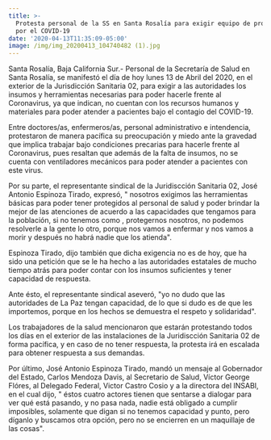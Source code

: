 ```yaml
---
title: >-
  Protesta personal de la SS en Santa Rosalía para exigir equipo de protección
  por el COVID-19
date: '2020-04-13T11:35:09-05:00'
image: /img/img_20200413_104740482 (1).jpg
---
```

Santa Rosalía, Baja California Sur.- Personal de la Secretaría de Salud en Santa Rosalía, se manifestó el día de hoy lunes 13 de Abril del 2020, en el exterior de la Jurisdicción Sanitaria 02, para exigir a las autoridades los insumos y herramientas necesarias para poder hacerle frente al Coronavirus, ya que indican, no cuentan con los recursos humanos y materiales para poder atender a pacientes bajo el contagio del COVID-19.

Entre doctores/as, enfermeros/as, personal administrativo e intendencia, protestaron de manera pacífica su preocupación y miedo ante la gravedad que implica trabajar bajo condiciones precarias para hacerle frente al Coronavirus, pues resaltan que además de la falta de insumos, no se cuenta con ventiladores mecánicos para poder atender a pacientes con este virus.

Por su parte, el representante sindical de la Juridiscción Sanitaria 02, José Antonio Espinoza Tirado, expresó, " nosotros exigimos las herramientas básicas para poder tener protegidos al personal de salud y poder brindar la mejor de las atenciones de acuerdo a las capacidades que tengamos para la población, si no tenemos como , protegernos nosotros, no podemos resolverle a la gente lo otro, porque nos vamos a enfermar y nos vamos a morir y después no habrá nadie que los atienda".

Espinoza Tirado, dijo también que dicha exigencia no es de hoy, que ha sido una petición que se le ha hecho a las autoridades estatales de mucho tiempo atrás para poder contar con los insumos suficientes y tener capacidad de respuesta. 

Ante ésto, el representante sindical aseveró, "yo no dudo que las autoridades de La Paz tengan capacidad, de lo que si dudo es de que les importemos, porque en los hechos se demuestra el respeto y solidaridad".

Los trabajadores de la salud mencionaron que estarán protestando todos los días en el exterior de las instalaciones de la Juridiscción Sanitaria 02 de forma pacífica, y en caso de no tener respuesta, la protesta irá en escalada para obtener respuesta a sus demandas.

Por último, José Antonio Espinoza Tirado, mandó un mensaje al Gobernador del Estado, Carlos Mendoza Davis, al Secretario de Salud, Víctor George Flóres, al Delegado Federal, Victor Castro Cosio y a la directora del INSABI, en el cual dijo, " éstos cuatro actores tienen que sentarse a dialogar para ver qué está pasando, y no pasa nada, nadie está obligado a cumplir imposibles, solamente que digan si no tenemos capacidad y punto, pero díganlo y buscamos otra opción, pero no se encierren en un maquillaje de las cosas".
